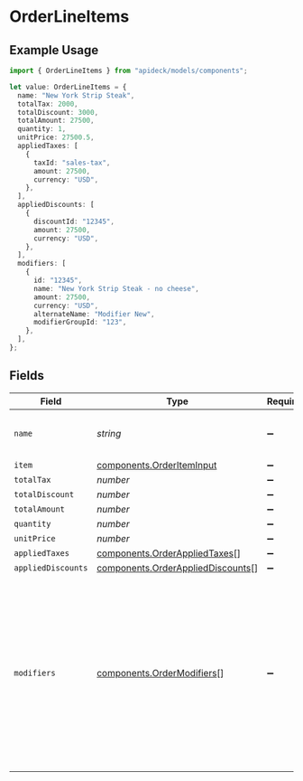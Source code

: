 # OrderLineItems

## Example Usage

```typescript
import { OrderLineItems } from "apideck/models/components";

let value: OrderLineItems = {
  name: "New York Strip Steak",
  totalTax: 2000,
  totalDiscount: 3000,
  totalAmount: 27500,
  quantity: 1,
  unitPrice: 27500.5,
  appliedTaxes: [
    {
      taxId: "sales-tax",
      amount: 27500,
      currency: "USD",
    },
  ],
  appliedDiscounts: [
    {
      discountId: "12345",
      amount: 27500,
      currency: "USD",
    },
  ],
  modifiers: [
    {
      id: "12345",
      name: "New York Strip Steak - no cheese",
      amount: 27500,
      currency: "USD",
      alternateName: "Modifier New",
      modifierGroupId: "123",
    },
  ],
};
```

## Fields

| Field                                                                                                                                                                       | Type                                                                                                                                                                        | Required                                                                                                                                                                    | Description                                                                                                                                                                 | Example                                                                                                                                                                     |
| --------------------------------------------------------------------------------------------------------------------------------------------------------------------------- | --------------------------------------------------------------------------------------------------------------------------------------------------------------------------- | --------------------------------------------------------------------------------------------------------------------------------------------------------------------------- | --------------------------------------------------------------------------------------------------------------------------------------------------------------------------- | --------------------------------------------------------------------------------------------------------------------------------------------------------------------------- |
| `name`                                                                                                                                                                      | *string*                                                                                                                                                                    | :heavy_minus_sign:                                                                                                                                                          | N/A                                                                                                                                                                         | New York Strip Steak                                                                                                                                                        |
| `item`                                                                                                                                                                      | [components.OrderItemInput](../../models/components/orderiteminput.md)                                                                                                      | :heavy_minus_sign:                                                                                                                                                          | N/A                                                                                                                                                                         |                                                                                                                                                                             |
| `totalTax`                                                                                                                                                                  | *number*                                                                                                                                                                    | :heavy_minus_sign:                                                                                                                                                          | N/A                                                                                                                                                                         | 2000                                                                                                                                                                        |
| `totalDiscount`                                                                                                                                                             | *number*                                                                                                                                                                    | :heavy_minus_sign:                                                                                                                                                          | N/A                                                                                                                                                                         | 3000                                                                                                                                                                        |
| `totalAmount`                                                                                                                                                               | *number*                                                                                                                                                                    | :heavy_minus_sign:                                                                                                                                                          | N/A                                                                                                                                                                         | 27500                                                                                                                                                                       |
| `quantity`                                                                                                                                                                  | *number*                                                                                                                                                                    | :heavy_minus_sign:                                                                                                                                                          | N/A                                                                                                                                                                         | 1                                                                                                                                                                           |
| `unitPrice`                                                                                                                                                                 | *number*                                                                                                                                                                    | :heavy_minus_sign:                                                                                                                                                          | N/A                                                                                                                                                                         | 27500.5                                                                                                                                                                     |
| `appliedTaxes`                                                                                                                                                              | [components.OrderAppliedTaxes](../../models/components/orderappliedtaxes.md)[]                                                                                              | :heavy_minus_sign:                                                                                                                                                          | N/A                                                                                                                                                                         |                                                                                                                                                                             |
| `appliedDiscounts`                                                                                                                                                          | [components.OrderAppliedDiscounts](../../models/components/orderapplieddiscounts.md)[]                                                                                      | :heavy_minus_sign:                                                                                                                                                          | N/A                                                                                                                                                                         |                                                                                                                                                                             |
| `modifiers`                                                                                                                                                                 | [components.OrderModifiers](../../models/components/ordermodifiers.md)[]                                                                                                    | :heavy_minus_sign:                                                                                                                                                          | Customizable options – toppings, add-ons, or special requests – create item modifiers. Modifiers that are applied to items will display on your customers’ digital receipts |                                                                                                                                                                             |